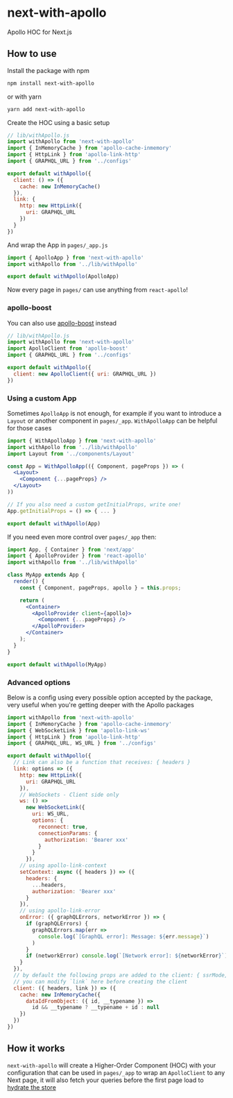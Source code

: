 # next-with-apollo

Apollo HOC for Next.js

## How to use

Install the package with npm

```sh
npm install next-with-apollo
```

or with yarn

```sh
yarn add next-with-apollo
```

Create the HOC using a basic setup

```js
// lib/withApollo.js
import withApollo from 'next-with-apollo'
import { InMemoryCache } from 'apollo-cache-inmemory'
import { HttpLink } from 'apollo-link-http'
import { GRAPHQL_URL } from '../configs'

export default withApollo({
  client: () => ({
    cache: new InMemoryCache()
  }),
  link: {
    http: new HttpLink({
      uri: GRAPHQL_URL
    })
  }
})
```

And wrap the App in `pages/_app.js`

```js
import { ApolloApp } from 'next-with-apollo'
import withApollo from '../lib/withApollo'

export default withApollo(ApolloApp)
```

Now every page in `pages/` can use anything from `react-apollo`!

### apollo-boost

You can also use [apollo-boost](https://github.com/apollographql/apollo-client/tree/master/packages/apollo-boost) instead

```js
// lib/withApollo.js
import withApollo from 'next-with-apollo'
import ApolloClient from 'apollo-boost'
import { GRAPHQL_URL } from '../configs'

export default withApollo({
  client: new ApolloClient({ uri: GRAPHQL_URL })
})
```

### Using a custom App

Sometimes `ApolloApp` is not enough, for example if you want to introduce a `Layout` or another component in `pages/_app`. `WithApolloApp` can be helpful for those cases

```jsx
import { WithApolloApp } from 'next-with-apollo'
import withApollo from '../lib/withApollo'
import Layout from '../components/Layout'

const App = WithApolloApp(({ Component, pageProps }) => (
  <Layout>
    <Component {...pageProps} />
  </Layout>
))

// If you also need a custom getInitialProps, write one!
App.getInitialProps = () => { ... }

export default withApollo(App)
```

If you need even more control over `pages/_app` then:

```jsx
import App, { Container } from 'next/app'
import { ApolloProvider } from 'react-apollo'
import withApollo from '../lib/withApollo'

class MyApp extends App {
  render() {
    const { Component, pageProps, apollo } = this.props;

    return (
      <Container>
        <ApolloProvider client={apollo}>
          <Component {...pageProps} />
        </ApolloProvider>
      </Container>
    );
  }
}

export default withApollo(MyApp)
```

### Advanced options

Below is a config using every possible option accepted by the package, very useful when you're getting deeper with the Apollo packages

```js
import withApollo from 'next-with-apollo'
import { InMemoryCache } from 'apollo-cache-inmemory'
import { WebSocketLink } from 'apollo-link-ws'
import { HttpLink } from 'apollo-link-http'
import { GRAPHQL_URL, WS_URL } from '../configs'

export default withApollo({
  // Link can also be a function that receives: { headers }
  link: options => ({
    http: new HttpLink({
      uri: GRAPHQL_URL
    }),
    // WebSockets - Client side only
    ws: () =>
      new WebSocketLink({
        uri: WS_URL,
        options: {
          reconnect: true,
          connectionParams: {
            authorization: 'Bearer xxx'
          }
        }
      }),
    // using apollo-link-context
    setContext: async ({ headers }) => ({
      headers: {
        ...headers,
        authorization: 'Bearer xxx'
      }
    }),
    // using apollo-link-error
    onError: ({ graphQLErrors, networkError }) => {
      if (graphQLErrors) {
        graphQLErrors.map(err =>
          console.log(`[GraphQL error]: Message: ${err.message}`)
        )
      }
      if (networkError) console.log(`[Network error]: ${networkError}`)
    }
  }),
  // by default the following props are added to the client: { ssrMode, link }
  // you can modify `link` here before creating the client
  client: ({ headers, link }) => ({
    cache: new InMemoryCache({
      dataIdFromObject: ({ id, __typename }) =>
        id && __typename ? __typename + id : null
    })
  })
})
```

## How it works

`next-with-apollo` will create a Higher-Order Component (HOC) with your configuration that can be used in `pages/_app` to wrap an `ApolloClient` to any Next page, it will also fetch your queries before the first page load to [hydrate the store](https://dev-blog.apollodata.com/how-server-side-rendering-works-with-react-apollo-20f31b0c7348)
